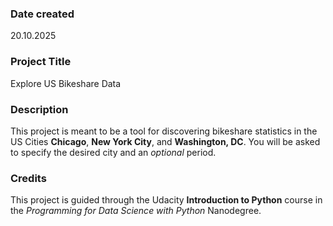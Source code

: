 ### Date created

20.10.2025

### Project Title

Explore US Bikeshare Data

### Description

This project is meant to be a tool for discovering bikeshare statistics in the
US Cities **Chicago**, **New York City**, and **Washington, DC**.
You will be asked to specify the desired city and an _optional_ period.

### Credits

This project is guided through the Udacity **Introduction to Python** course in the
_Programming for Data Science with Python_ Nanodegree.
